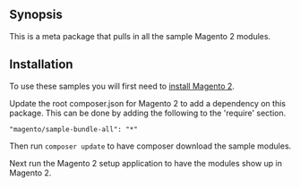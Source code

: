 ## Synopsis

This is a meta package that pulls in all the sample Magento 2 modules.

## Installation

To use these samples you will first need to [install Magento 2](http://devdocs.magento.com/guides/v1.0/install-gde/bk-install-guide.html).

Update the root composer.json for Magento 2 to add a dependency on this package.
This can be done by adding the following to the 'require' section.

    "magento/sample-bundle-all": "*"

Then run `composer update` to have composer download the sample modules.

Next run the Magento 2 setup application to have the modules show up in Magento 2.
